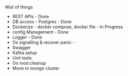 #list of things
* REST APIs - Done
* DB access - Postgres - Done
* Dockerize - docker compose, docker file - In Progress
* config Management - Done
* Logger - Done
* Os signalling & recover panic - 
* Swagger
* Kafka setup
* Unit tests
* Go mod cleanup
* Move to mongo cluster
